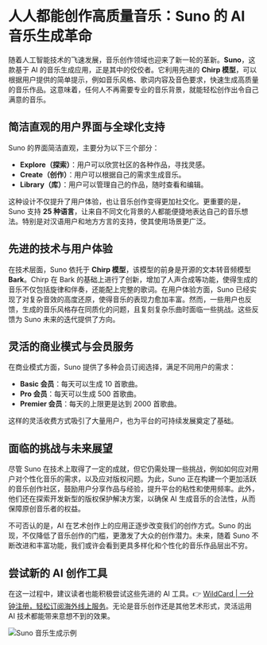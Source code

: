 # 人人都能创作高质量音乐：Suno 的 AI 音乐生成革命

随着人工智能技术的飞速发展，音乐创作领域也迎来了新一轮的革新。**Suno**，这款基于 AI 的音乐生成应用，正是其中的佼佼者。它利用先进的 **Chirp 模型**，可以根据用户提供的简单提示，例如音乐风格、歌词内容及音色要求，快速生成高质量的音乐作品。这意味着，任何人不再需要专业的音乐背景，就能轻松创作出令自己满意的音乐。

## 简洁直观的用户界面与全球化支持

Suno 的界面简洁直观，主要分为以下三个部分：

- **Explore（探索）**：用户可以欣赏社区的各种作品，寻找灵感。
- **Create（创作）**：用户可以根据自己的需求生成音乐。
- **Library（库）**：用户可以管理自己的作品，随时查看和编辑。

这种设计不仅提升了用户体验，也让音乐创作变得更加社交化。更重要的是，Suno 支持 **25 种语言**，让来自不同文化背景的人都能便捷地表达自己的音乐想法。特别是对汉语用户和地方方言的支持，使其使用场景更广泛。

## 先进的技术与用户体验

在技术层面，Suno 依托于 **Chirp 模型**，该模型的前身是开源的文本转音频模型 **Bark**。Chirp 在 Bark 的基础上进行了创新，增加了人声合成等功能，使得生成的音乐不仅包括旋律和伴奏，还能配上完整的歌词。在用户体验方面，Suno 已经实现了对复杂音效的高度还原，使得音乐的表现力愈加丰富。然而，一些用户也反馈，生成的音乐风格存在同质化的问题，且复刻复杂乐曲时面临一些挑战。这些反馈为 Suno 未来的迭代提供了方向。

## 灵活的商业模式与会员服务

在商业模式方面，Suno 提供了多种会员订阅选择，满足不同用户的需求：

- **Basic 会员**：每天可以生成 10 首歌曲。
- **Pro 会员**：每天可以生成 500 首歌曲。
- **Premier 会员**：每天的上限更是达到 2000 首歌曲。

这样的灵活收费方式吸引了大量用户，也为平台的可持续发展奠定了基础。

## 面临的挑战与未来展望

尽管 Suno 在技术上取得了一定的成就，但它仍需处理一些挑战，例如如何应对用户对个性化音乐的需求，以及应对版权问题。为此，Suno 正在构建一个更加活跃的音乐创作社区，鼓励用户分享作品与经验，提升平台的粘性和使用频率。此外，他们还在探索开发新型的版权保护解决方案，以确保 AI 生成音乐的合法性，从而保障原创音乐者的权益。

不可否认的是，AI 在艺术创作上的应用正逐步改变我们的创作方式。Suno 的出现，不仅降低了音乐创作的门槛，更激发了大众的创作潜力。未来，随着 Suno 不断改进和丰富功能，我们或许会看到更具多样化和个性化的音乐作品层出不穷。

## 尝试新的 AI 创作工具

在这一过程中，建议读者也能积极尝试这些先进的 AI 工具。👉 [WildCard | 一分钟注册，轻松订阅海外线上服务](https://bbtdd.com/WildCard)。无论是音乐创作还是其他艺术形式，灵活运用 AI 技术都能带来意想不到的效果。

![Suno 音乐生成示例](https://bbtdd.com/img/8931845217248182.webp)